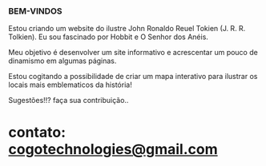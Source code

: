 ### BEM-VINDOS ###

Estou criando um website do ilustre John Ronaldo Reuel Tokien (J. R. R. Tolkien). Eu sou fascinado por Hobbit e O Senhor dos Anéis.


Meu objetivo é desenvolver um site informativo e acrescentar um pouco de dinamismo em algumas páginas.

Estou cogitando a possibilidade de criar um mapa interativo para ilustrar os locais mais emblematicos da história!

Sugestões!!? faça sua contribuição..

# contato: cogotechnologies@gmail.com 
